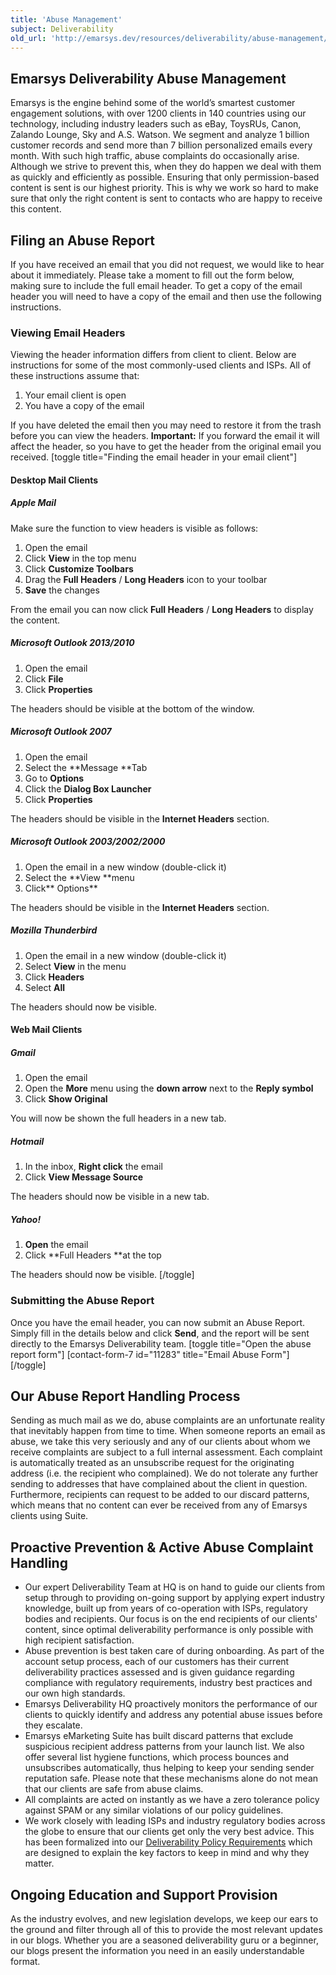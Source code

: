 ```yaml
---
title: 'Abuse Management'
subject: Deliverability
old_url: 'http://emarsys.dev/resources/deliverability/abuse-management/'
---
```


Emarsys Deliverability Abuse Management
---------------------------------------

 Emarsys is the engine behind some of the world’s smartest customer engagement solutions, with over 1200 clients in 140 countries using our technology, including industry leaders such as eBay, ToysRUs, Canon, Zalando Lounge, Sky and A.S. Watson. We segment and analyze 1 billion customer records and send more than 7 billion personalized emails every month. With such high traffic, abuse complaints do occasionally arise. Although we strive to prevent this, when they do happen we deal with them as quickly and efficiently as possible. Ensuring that only permission-based content is sent is our highest priority. This is why we work so hard to make sure that only the right content is sent to contacts who are happy to receive this content.

Filing an Abuse Report
----------------------

 If you have received an email that you did not request, we would like to hear about it immediately. Please take a moment to fill out the form below, making sure to include the full email header. To get a copy of the email header you will need to have a copy of the email and then use the following instructions.

### Viewing Email Headers

 Viewing the header information differs from client to client. Below are instructions for some of the most commonly-used clients and ISPs. All of these instructions assume that:

1. Your email client is open
2. You have a copy of the email

 If you have deleted the email then you may need to restore it from the trash before you can view the headers. **Important:** If you forward the email it will affect the header, so you have to get the header from the original email you received. [toggle title="Finding the email header in your email client"]

#### Desktop Mail Clients

##### Apple Mail

 Make sure the function to view headers is visible as follows:

1. Open the email
2. Click **View** in the top menu
3. Click **Customize Toolbars**
4. Drag the **Full Headers** / **Long Headers** icon to your toolbar
5. **Save** the changes

 From the email you can now click **Full Headers** / **Long Headers** to display the content.

##### Microsoft Outlook 2013/2010

1. Open the email
2. Click **File**
3. Click **Properties**

 The headers should be visible at the bottom of the window.

##### Microsoft Outlook 2007

1. Open the email
2. Select the **Message **Tab
3. Go to **Options**
4. Click the **Dialog Box Launcher**
5. Click **Properties**

 The headers should be visible in the **Internet Headers** section.

##### Microsoft Outlook 2003/2002/2000

1. Open the email in a new window (double-click it)
2. Select the **View **menu
3. Click** Options**

 The headers should be visible in the **Internet Headers** section.

##### Mozilla Thunderbird

1. Open the email in a new window (double-click it)
2. Select **View** in the menu
3. Click **Headers**
4. Select **All**

 The headers should now be visible.

#### Web Mail Clients

##### Gmail

1. Open the email
2. Open the **More** menu using the **down arrow** next to the **Reply symbol**
3. Click **Show Original**

 You will now be shown the full headers in a new tab.

##### Hotmail

1. In the inbox, **Right click** the email
2. Click **View Message Source**

 The headers should now be visible in a new tab.

##### Yahoo!

1. **Open** the email
2. Click **Full Headers **at the top

 The headers should now be visible. [/toggle]

### Submitting the Abuse Report

 Once you have the email header, you can now submit an Abuse Report. Simply fill in the details below and click **Send**, and the report will be sent directly to the Emarsys Deliverability team. [toggle title="Open the abuse report form"] [contact-form-7 id="11283" title="Email Abuse Form"] [/toggle]  

Our Abuse Report Handling Process
---------------------------------

 Sending as much mail as we do, abuse complaints are an unfortunate reality that inevitably happen from time to time. When someone reports an email as abuse, we take this very seriously and any of our clients about whom we receive complaints are subject to a full internal assessment. Each complaint is automatically treated as an unsubscribe request for the originating address (i.e. the recipient who complained). We do not tolerate any further sending to addresses that have complained about the client in question. Furthermore, recipients can request to be added to our discard patterns, which means that no content can ever be received from any of Emarsys clients using Suite.

Proactive Prevention & Active Abuse Complaint Handling
------------------------------------------------------

- Our expert Deliverability Team at HQ is on hand to guide our clients from setup through to providing on-going support by applying expert industry knowledge, built up from years of co-operation with ISPs, regulatory bodies and recipients. Our focus is on the end recipients of our clients' content, since optimal deliverability performance is only possible with high recipient satisfaction.
- Abuse prevention is best taken care of during onboarding. As part of the account setup process, each of our customers has their current deliverability practices assessed and is given guidance regarding compliance with regulatory requirements, industry best practices and our own high standards.
- Emarsys Deliverability HQ proactively monitors the performance of our clients to quickly identify and address any potential abuse issues before they escalate.
- Emarsys eMarketing Suite has built discard patterns that exclude suspicious recipient address patterns from your launch list. We also offer several list hygiene functions, which process bounces and unsubscribes automatically, thus helping to keep your sending sender reputation safe. Please note that these mechanisms alone do not mean that our clients are safe from abuse claims.
- All complaints are acted on instantly as we have a zero tolerance policy against SPAM or any similar violations of our policy guidelines.
- We work closely with leading ISPs and industry regulatory bodies across the globe to ensure that our clients get only the very best advice. This has been formalized into our [Deliverability Policy Requirements](/Resources/policy-requirements.md "Deliverability Policy Requirements") which are designed to explain the key factors to keep in mind and why they matter.

Ongoing Education and Support Provision
---------------------------------------

 As the industry evolves, and new legislation develops, we keep our ears to the ground and filter through all of this to provide the most relevant updates in our blogs. Whether you are a seasoned deliverability guru or a beginner, our blogs present the information you need in an easily understandable format.